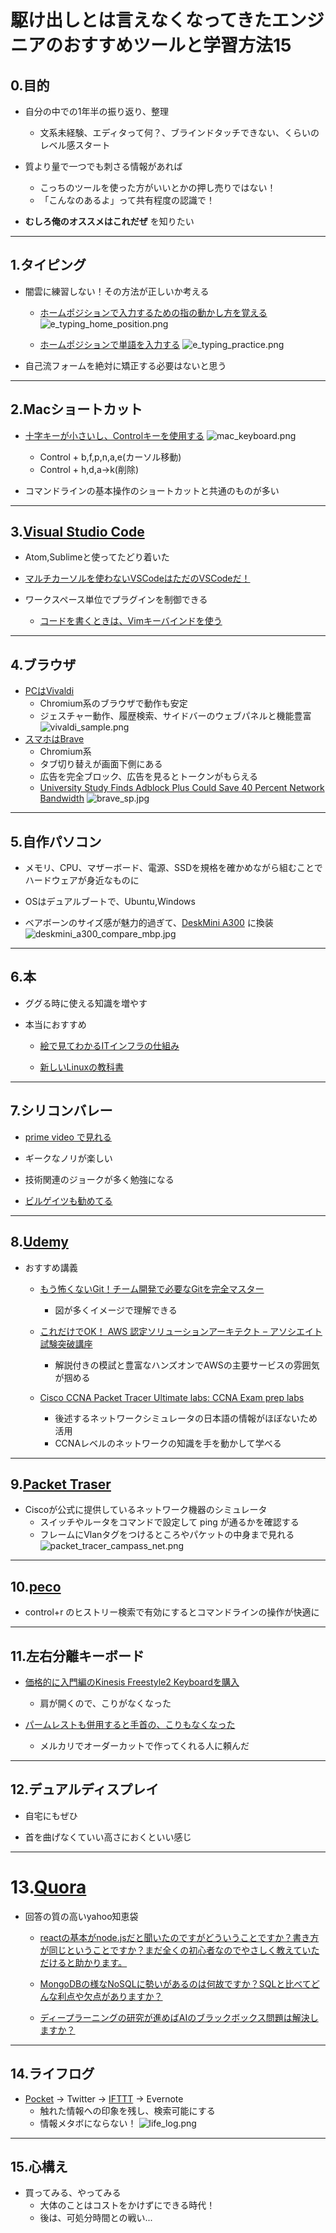 # 駆け出しとは言えなくなってきたエンジニアのおすすめツールと学習方法15

## 0.目的

- 自分の中での1年半の振り返り、整理
    - 文系未経験、エディタって何？、ブラインドタッチできない、くらいのレベル感スタート

- 質より量で一つでも刺さる情報があれば
    - こっちのツールを使った方がいいとかの押し売りではない！
    - 「こんなのあるよ」って共有程度の認識で！

- **むしろ俺のオススメはこれだぜ** を知りたい

---
## 1.タイピング

- 闇雲に練習しない！その方法が正しいか考える
    - [ホームポジションで入力するための指の動かし方を覚える](https://azby.fmworld.net/usage/lesson/keyboard/typing/basic/roma.html)
    ![e_typing_home_position.png](https://github.com/kiyotakeshi/presentation/blob/my_recommendation/2019/10/my_recommendation_tool/assets/images/e_typing_home_position.png)

    - [ホームポジションで単語を入力する](https://www.e-typing.ne.jp/roma/variety/business.asp)
    ![e_typing_practice.png](https://github.com/kiyotakeshi/presentation/blob/my_recommendation/2019/10/my_recommendation_tool/assets/images/e_typing_practice.png)

- 自己流フォームを絶対に矯正する必要はないと思う

---
## 2.Macショートカット

- [十字キーが小さいし、Controlキーを使用する](https://gori.me/mac/mac-tips/16350)
    ![mac_keyboard.png](https://github.com/kiyotakeshi/presentation/blob/my_recommendation/2019/10/my_recommendation_tool/assets/images/mac_keyboard.png)
    - Control + b,f,p,n,a,e(カーソル移動)
    - Control + h,d,a→k(削除)

- コマンドラインの基本操作のショートカットと共通のものが多い

---
## 3.[Visual Studio Code](https://azure.microsoft.com/ja-jp/products/visual-studio-code/)

- Atom,Sublimeと使ってたどり着いた

- [マルチカーソルを使わないVSCodeはただのVSCodeだ！](http://mugi1.hateblo.jp/entry/vscode_multi_cursor)

- ワークスペース単位でプラグインを制御できる
    - [コードを書くときは、Vimキーバインドを使う](https://marketplace.visualstudio.com/items?itemName=vscodevim.vim)

---
## 4.ブラウザ

- [PCはVivaldi](https://vivaldi.com/ja/)
    - Chromium系のブラウザで動作も安定
    - ジェスチャー動作、履歴検索、サイドバーのウェブパネルと機能豊富
    ![vivaldi_sample.png](https://github.com/kiyotakeshi/presentation/blob/my_recommendation/2019/10/my_recommendation_tool/assets/images/vivaldi_sample.png)
- [スマホはBrave](https://play.google.com/store/apps/details?id=com.brave.browser&hl=ja)
    - Chromium系
    - タブ切り替えが画面下側にある
    - 広告を完全ブロック、広告を見るとトークンがもらえる
    - [University Study Finds Adblock Plus Could Save 40 Percent Network Bandwidth](https://www.silicon.co.uk/e-marketing/adblock-plus-adblocking-network-traffic-172245)
    ![brave_sp.jpg](https://github.com/kiyotakeshi/presentation/blob/my_recommendation/2019/10/my_recommendation_tool/assets/images/brave_sp.jpg)

---
## 5.自作パソコン

- メモリ、CPU、マザーボード、電源、SSDを規格を確かめながら組むことでハードウェアが身近なものに

- OSはデュアルブートで、Ubuntu,Windows
- ベアボーンのサイズ感が魅力的過ぎて、[DeskMini A300](https://www.asrock.com/nettop/AMD/DeskMini%20A300%20Series/index.jp.asp) に換装
![deskmini_a300_compare_mbp.jpg](https://github.com/kiyotakeshi/presentation/blob/my_recommendation/2019/10/my_recommendation_tool/assets/images/deskmini_a300_compare_mbp.jpg)

---
## 6.本

- ググる時に使える知識を増やす

- 本当におすすめ
    - [絵で見てわかるITインフラの仕組み](https://www.amazon.co.jp/dp/4798158461/ref=cm_sw_r_tw_dp_U_x_SkMVDbT3C9Z0D)

    - [新しいLinuxの教科書](https://www.amazon.co.jp/dp/4797380942/ref=cm_sw_r_tw_dp_U_x_ElMVDbCBZBSRE)

---
## 7.シリコンバレー

- [prime video で見れる](https://www.amazon.co.jp/gp/video/detail/B077TD11DK/ref=cm_sw_tw_r_pv_wb_tGUqP3v4JMdpo)

- ギークなノリが楽しい
- 技術関連のジョークが多く勉強になる
- [ビルゲイツも勧めてる](https://gigazine.net/news/20181120-understand-silicon-valley/)

---
## 8.[Udemy](https://www.udemy.com)

- おすすめ講義
    - [もう怖くないGit！チーム開発で必要なGitを完全マスター](https://www.udemy.com/share/101WYWBEsbeVxWRHQ=/)
        - 図が多くイメージで理解できる

    - [これだけでOK！ AWS 認定ソリューションアーキテクト – アソシエイト試験突破講座](https://www.udemy.com/share/101XFiBEsbeVxWRHQ=/)
        - 解説付きの模試と豊富なハンズオンでAWSの主要サービスの雰囲気が掴める

    - [Cisco CCNA Packet Tracer Ultimate labs: CCNA Exam prep labs](https://www.udemy.com/share/101xYeBEsbeVxWRHQ=/)
        - 後述するネットワークシミュレータの日本語の情報がほぼないため活用
        - CCNAレベルのネットワークの知識を手を動かして学べる

---
## 9.[Packet Traser](https://www.netacad.com/ja/courses/packet-tracer)

- Ciscoが公式に提供しているネットワーク機器のシミュレータ
    - スイッチやルータをコマンドで設定して ping が通るかを確認する
    - フレームにVlanタグをつけるところやパケットの中身まで見れる
    ![packet_tracer_campass_net.png](https://github.com/kiyotakeshi/presentation/blob/my_recommendation/2019/10/my_recommendation_tool/assets/images/packet_tracer_campass_net.png)

---
## 10.[peco](https://github.com/peco/peco#demo)

- control+r のヒストリー検索で有効にするとコマンドラインの操作が快適に

---
## 11.左右分離キーボード

- [価格的に入門編のKinesis Freestyle2 Keyboardを購入](https://www.amazon.co.jp/dp/B009ZNBJBM/ref=cm_sw_r_tw_dp_U_x_2BOVDbY5G1XQJ)
    - 肩が開くので、こりがなくなった

- [パームレストも併用すると手首の、こりもなくなった](https://matsunosuke.jp/wood-palm-rest/)
    - メルカリでオーダーカットで作ってくれる人に頼んだ

---
## 12.デュアルディスプレイ

- 自宅にもぜひ

- 首を曲げなくていい高さにおくといい感じ

---
# 13.[Quora](https://jp.quora.com)

- 回答の質の高いyahoo知恵袋

    - [reactの基本がnode.jsだと聞いたのですがどういうことですか？書き方が同じということですか？まだ全くの初心者なのでやさしく教えていただけると助かります。](https://qr.ae/TWs5dz)

    - [MongoDBの様なNoSQLに勢いがあるのは何故ですか？SQLと比べてどんな利点や欠点がありますか？](https://qr.ae/TWPo3v)

    - [ディープラーニングの研究が進めばAIのブラックボックス問題は解決しますか？](https://qr.ae/TWPomi)

---
## 14.ライフログ

- [Pocket](https://app.getpocket.com) → Twitter → [IFTTT](https://ifttt.com) → Evernote
    - 触れた情報への印象を残し、検索可能にする
    - 情報メタボにならない！
    ![life_log.png](https://github.com/kiyotakeshi/presentation/blob/my_recommendation/2019/10/my_recommendation_tool/assets/images/life_log.png)

---
## 15.心構え

- 買ってみる、やってみる
    - 大体のことはコストをかけずにできる時代！
    - 後は、可処分時間との戦い...
